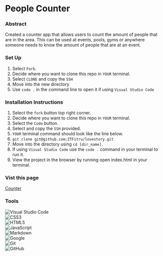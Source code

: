 # People Counter

### Abstract
Created a counter app that allows users to count the amount of people that are in the area. This can be used at events, pools, gyms or anywhere someone needs to know the amount of people that are at an event.

### Set Up
1. Select `Fork`.
2. Decide where you want to clone this repo in `YOUR` terminal.
3. Select `CLONE` and copy the `SSH` 
4. Move into the new directory
5. Use `code .` in the command line to open it if using `Visual Studio Code`

### Installation Instructions
1. Select the `fork` button top right corner.
2. Decide where you want to clone this repo in `YOUR` terminal.
3. Select the `Code` button.
4. Select and copy the `SSH` provided.
5. `YOUR` terminal command should look like the line below.
6. `git clone git@github.com:ZTFitru/lovestory.git`
7. Move into the directory using `cd [dir_name]`.
8. If using `Visual Studio Code` use the `code .` command in your terminal to run it.
9. View the project in the browser by running open index.html in your terminal.

### Vist this page

[Counter](https://ztfitru.github.io/passenger-counter-app/)


### Tools

![Visual Studio Code](https://img.shields.io/badge/Visual%20Studio%20Code-0078d7.svg?style=for-the-badge&logo=visual-studio-code&logoColor=white)
<br />
![CSS3](https://img.shields.io/badge/css3-%231572B6.svg?style=for-the-badge&logo=css3&logoColor=white)
<br />
![HTML5](https://img.shields.io/badge/html5-%23E34F26.svg?style=for-the-badge&logo=html5&logoColor=white)
<br />
![JavaScript](https://img.shields.io/badge/javascript-%23323330.svg?style=for-the-badge&logo=javascript&logoColor=%23F7DF1E)
<br />
![Markdown](https://img.shields.io/badge/markdown-%23000000.svg?style=for-the-badge&logo=markdown&logoColor=white)
<br />
![Google](https://img.shields.io/badge/google-4285F4?style=for-the-badge&logo=google&logoColor=white)
<br />
![Git](https://img.shields.io/badge/git-%23F05033.svg?style=for-the-badge&logo=git&logoColor=white)
<br />
![GitHub](https://img.shields.io/badge/github-%23121011.svg?style=for-the-badge&logo=github&logoColor=white)
